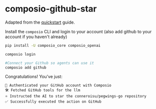 # composio-github-star

Adapted from the [quickstart](https://docs.composio.dev/introduction/intro/quickstart) guide.

Install the `composio` CLI and login to your account (also add github to your account if you haven't already)

```bash
pip install -U composio_core composio_openai

composio login

#Connect your Github so agents can use it
composio add github
```

Congratulations! You’ve just:

    🔐 Authenticated your GitHub account with Composio
    🛠 Fetched GitHub tools for the llm
    ⭐ Instructed the AI to star the conneroisu/pegwings-go repository
    ✅ Successfully executed the action on GitHub
